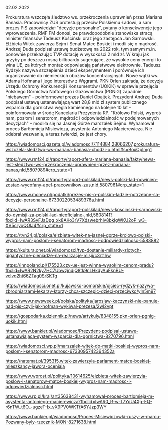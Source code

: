 02.02.2022

Prokuratura wszczęła śledztwo ws. przekroczenia uprawnień przez Mariana Banasia. Pracownicy ZUS protestują przeciw Polskiemu Ładowi, a sam prezes PiS zapowiedział "decyzje personalne", pytany o konsekwencje jego wprowadzenia. RMF FM donosi, że prawdopodobnie stanowiska stracą minister finansów Tadeusz Kościński oraz jego zastępca Jan Sarnowski. Elżbieta Witek zawierza Sejm i Senat Matce Boskiej i modli się o mądrość. Andrzej Duda podpisał ustawę budżetową na 2022 rok, tym samym m.in. ponownie przekazując TVP dotację w wysokości 2 mld zł. W kraju jak grzyby po deszczu rosną billboardy sugerujące, że wysokie ceny energii to wina UE, za których montaż odpowiadają państwowe elektrownie. Tadeusz Rydzyk nazywa szczepienia dzieci eksperymentem i porównuje ich organizowanie do niemieckich obozów koncentracyjnych. Nowe wątki ws. Adama Hofmana i jego interesów z Węgrami. PKN Orlen zakłada, że decyzja Urzędu Ochrony Konkurencji i Konsumentów (UOKiK) w sprawie przejęcia Polskiego Górnictwa Naftowego i Gazownictwa (PGNiG) zapadnie "niebawem" - poinformował prezes Daniel Obajtek. Prezydent Andrzej Duda podpisał ustawę ustanawiającą wart 28,8 mld zł system publicznego wsparcia dla górnictwa węgla kamiennego na kolejne 10 lat – poinformowała w środę Kancelaria Prezydenta RP. "Królowo Polski, wyproś nam, posłom i senatorom, mądrość i odpowiedzialność w podejmowanych decyzjach" – modliła się na Jasnej Górze marszałek Sejmu. Wyhamował proces Bartłomieja Misiewicza, asystenta Antoniego Macierewicza. Nie odebrał wezwania, a teraz twierdzi, że jest chory.

https://wiadomosci.gazeta.pl/wiadomosci/7,114884,28066207,prokuratura-wszczela-sledztwo-ws-mariana-banasia-chodzi-o.html#s=BoxOpImg1

https://www.rmf24.pl/raporty/raport-afera-mariana-banasia/fakty/news-jest-sledztwo-ws-przekroczenia-uprawnien-przez-mariana-banas,nId,5807989#crp_state=1

https://www.rmf24.pl/raporty/raport-polskilad/news-polski-lad-powinien-zostac-wycofany-apel-pracownikow-zus,nId,5807961#crp_state=1

https://www.money.pl/podatki/prezes-pis-o-polskim-ladzie-potrzebne-sa-decyzje-personalne-6733022053489376a.html

https://www.rmf24.pl/raporty/raport-polskilad/news-koscinski-i-sarnowski-do-dymisji-za-polski-lad-nieoficjalne-,nId,5808141?fbclid=IwAR3SyFJaDpg_xk8AKo3rV7Xdswebrhlv8bkIgWKU2oP_w3-XV5cryoQOlJ4#crp_state=1

https://tvn24.pl/polska/elzbieta-witek-na-jasnej-gorze-krolowo-polski-wypros-nam-poslom-i-senatorom-madrosc-i-odpowiedzialnosc-5583882

https://kultura.onet.pl/wiadomosci/tvp-dostanie-miliardy-zlotych-gigantyczne-pieniadze-na-realizacje-misji/c3rt1hw

https://innpoland.pl/175523,czy-ue-jest-winna-wysokim-cenom-pradu?fbclid=IwAR2N2ky7HC7UbwzjndjQ8tk9nLHkdyAuFknBU-vclvq2ht66ZTag0SrSKTg

https://wiadomosci.onet.pl/kujawsko-pomorskie/ojciec-rydzyk-nazywa-zbrodniarzami-lekarzy-ktorzy-chca-szczepic-dzieci-przeciwko/yln5m97

https://www.newsweek.pl/polska/polityka/jaroslaw-kaczynski-nie-panuje-nad-pis-czyli-jak-hofman-wykiwal-prezesa/2wl2vpt

https://gospodarka.dziennik.pl/news/artykuly/8348155,pkn-orlen-pgnig-uokik.html

https://www.bankier.pl/wiadomosc/Prezydent-podpisal-ustawe-ustanawiajaca-system-wsparcia-dla-gornictwa-8270796.html

https://wiadomosci.wp.pl/marszalek-witek-do-matki-boskiej-wypros-nam-poslom-i-senatorom-madrosc-6733095742364352a

https://natemat.pl/395315,witek-zawierzyla-parlament-matce-boskiej-mieszkancy-jawora-oceniaja

https://www.wprost.pl/polityka/10614625/elzbieta-witek-zawierzyla-poslow-i-senatorow-matce-boskiej-wypros-nam-madrosc-i-odpowiedzialnosc.html

https://www.rp.pl/kraj/art35638431-wyhamowal-proces-bartlomieja-m-asystenta-antoniego-macierewicza?fbclid=IwAR0_R-w-T7YdU4Xg-EQ-r6nTW_t6O_-ugzeT-Ix_vX9PV0WKTfA6YJzp3WY

https://www.bankier.pl/wiadomosc/Proces-Misiewiczowki-ruszy-w-marcu-Pozwany-byly-rzecznik-MON-8271638.html